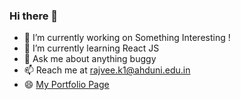 ### Hi there 👋

<!--
**rajveekadchha/rajveekadchha** is a ✨ _special_ ✨ repository because its `README.md` (this file) appears on your GitHub profile.-->

- 🔭 I’m currently working on Something Interesting !
- 🌱 I’m currently learning React JS
- 💬 Ask me about anything buggy
- 📫 Reach me at rajvee.k1@ahduni.edu.in
- 😄 [My Portfolio Page](https://rajveekadchha.github.io/)

